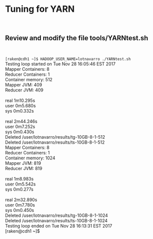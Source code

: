 
<h1>Tuning for YARN</code><br></h1><br>
<b><h2>Review and modify the file tools/YARNtest.sh</h2></b><br>
<code>
[raken@cdh1 ~]$ HADOOP_USER_NAME=lotnavarro ./YARNtest.sh</code><br>
Testing loop started on Tue Nov 28 16:05:46 EST 2017<br>
Mapper Containers: 8<br>
Reducer Containers: 1<br>
Container memory: 512<br>
Mapper JVM: 409<br>
Reducer JVM: 409<br>
<br>
real	1m10.295s<br>
user	0m5.680s<br>
sys	0m0.332s<br>
<br>
real	2m44.246s<br>
user	0m7.252s<br>
sys	0m0.430s<br>
Deleted /user/lotnavarro/results/tg-10GB-8-1-512<br>
Deleted /user/lotnavarro/results/ts-10GB-8-1-512<br>
Mapper Containers: 8<br>
Reducer Containers: 1<br>
Container memory: 1024<br>
Mapper JVM: 819<br>
Reducer JVM: 819<br>
<br>
real	1m8.983s<br>
user	0m5.542s<br>
sys	0m0.277s<br>
<br>
real	2m32.890s<br>
user	0m7.780s<br>
sys	0m0.450s<br>
Deleted /user/lotnavarro/results/tg-10GB-8-1-1024<br>
Deleted /user/lotnavarro/results/ts-10GB-8-1-1024<br>
Testing loop ended on Tue Nov 28 16:13:31 EST 2017<br>
[raken@cdh1 ~]$ <br>


